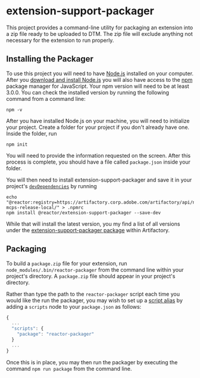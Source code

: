 # extension-support-packager

This project provides a command-line utility for packaging an extension into a zip file ready to be uploaded to DTM. The zip file will exclude anything not necessary for the extension to run properly.

## Installing the Packager

To use this project you will need to have [Node.js](https://nodejs.org/en/) installed on your computer. After you [download and install Node.js](https://nodejs.org/en/download/) you will also have access to the [npm](https://www.npmjs.com/) package manager for JavaScript. Your npm version will need to be at least 3.0.0. You can check the installed version by running the following command from a command line:

```
npm -v
```

After you have installed Node.js on your machine, you will need to initialize your project. Create a folder for your project if you don't already have one. Inside the folder, run

```
npm init
```

You will need to provide the information requested on the screen. After this process is complete, you should have a file called `package.json` inside your folder.

You will then need to install extension-support-packager and save it in your project's [`devDependencies`](https://docs.npmjs.com/files/package.json#devdependencies) by running

```
echo "@reactor:registry=https://artifactory.corp.adobe.com/artifactory/api/npm/npm-mcps-release-local/" > .npmrc
npm install @reactor/extension-support-packager --save-dev
```

While that will install the latest version, you my find a list of all versions under the [extension-support-packager package](https://artifactory.corp.adobe.com/artifactory/webapp/#/artifacts/browse/tree/General/npm-mcps-release-local/@reactor/extension-support-packager/-/@reactor) within Artifactory.

## Packaging

To build a `package.zip` file for your extension, run `node_modules/.bin/reactor-packager` from the command line within your project's directory. A `package.zip` file should appear in your project's directory.

Rather than type the path to the `reactor-packager` script each time you would like the run the packager, you may wish to set up a [script alias](https://docs.npmjs.com/misc/scripts) by adding a `scripts` node to your `package.json` as follows:

```javascript
{
  ...
  "scripts": {
    "package": "reactor-packager"
  }
  ...
}
```

Once this is in place, you may then run the packager by executing the command `npm run package` from the command line.
